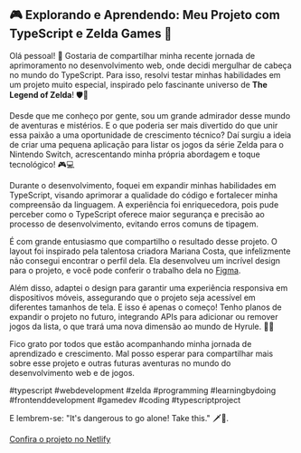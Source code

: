 ## 🎮 Explorando e Aprendendo: Meu Projeto com TypeScript e Zelda Games 🌟

Olá pessoal! 👋 Gostaria de compartilhar minha recente jornada de aprimoramento no desenvolvimento web, onde decidi mergulhar de cabeça no mundo do TypeScript. Para isso, resolvi testar minhas habilidades em um projeto muito especial, inspirado pelo fascinante universo de **The Legend of Zelda**! 🛡️🏹

Desde que me conheço por gente, sou um grande admirador desse mundo de aventuras e mistérios. E o que poderia ser mais divertido do que unir essa paixão a uma oportunidade de crescimento técnico? Daí surgiu a ideia de criar uma pequena aplicação para listar os jogos da série Zelda para o Nintendo Switch, acrescentando minha própria abordagem e toque tecnológico! 🎮💻

Durante o desenvolvimento, foquei em expandir minhas habilidades em TypeScript, visando aprimorar a qualidade do código e fortalecer minha compreensão da linguagem. A experiência foi enriquecedora, pois pude perceber como o TypeScript oferece maior segurança e precisão ao processo de desenvolvimento, evitando erros comuns de tipagem.

É com grande entusiasmo que compartilho o resultado desse projeto. O layout foi inspirado pela talentosa criadora Mariana Costa, que infelizmente não consegui encontrar o perfil dela. Ela desenvolveu um incrível design para o projeto, e você pode conferir o trabalho dela no [Figma](https://www.figma.com/file/nqx6a7Pauw3r2sSPj7P21P/Zelda---Tears-of-the-Kingdom?).

Além disso, adaptei o design para garantir uma experiência responsiva em dispositivos móveis, assegurando que o projeto seja acessível em diferentes tamanhos de tela. E isso é apenas o começo! Tenho planos de expandir o projeto no futuro, integrando APIs para adicionar ou remover jogos da lista, o que trará uma nova dimensão ao mundo de Hyrule. 🚀🌄

Fico grato por todos que estão acompanhando minha jornada de aprendizado e crescimento. Mal posso esperar para compartilhar mais sobre esse projeto e outras futuras aventuras no mundo do desenvolvimento web e de jogos. 

#typescript #webdevelopment #zelda #programming #learningbydoing #frontenddevelopment #gamedev #coding #typescriptproject

E lembrem-se: "It's dangerous to go alone! Take this." 🗡️🔗.

[Confira o projeto no Netlify](https://zeldatearsofkingdom.netlify.app/)
